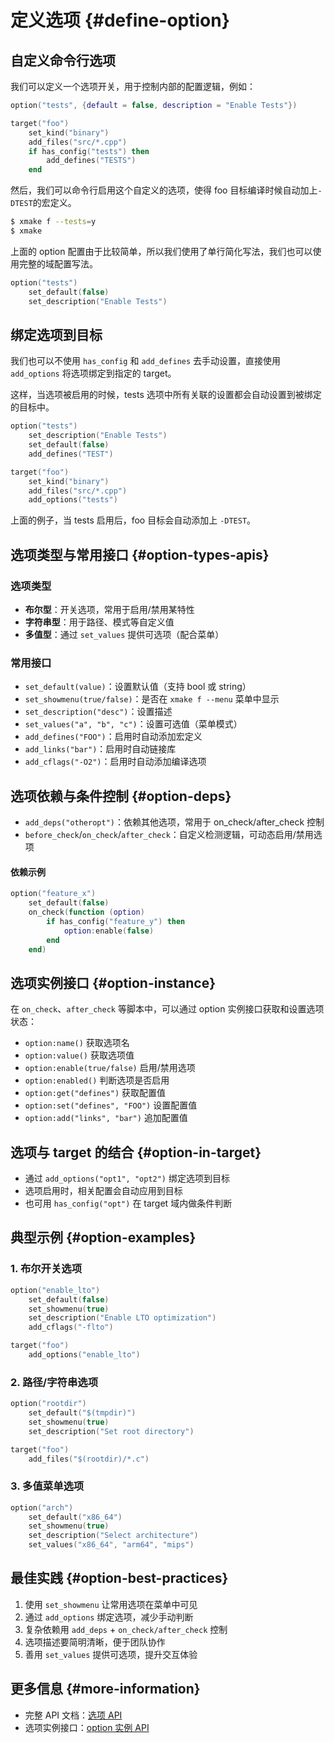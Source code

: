 # 定义选项 {#define-option}

## 自定义命令行选项

我们可以定义一个选项开关，用于控制内部的配置逻辑，例如：

```lua
option("tests", {default = false, description = "Enable Tests"})

target("foo")
    set_kind("binary")
    add_files("src/*.cpp")
    if has_config("tests") then
        add_defines("TESTS")
    end
```

然后，我们可以命令行启用这个自定义的选项，使得 foo 目标编译时候自动加上`-DTEST`的宏定义。

```sh
$ xmake f --tests=y
$ xmake
```

上面的 option 配置由于比较简单，所以我们使用了单行简化写法，我们也可以使用完整的域配置写法。

```lua
option("tests")
    set_default(false)
    set_description("Enable Tests")
```

## 绑定选项到目标

我们也可以不使用 `has_config` 和 `add_defines` 去手动设置，直接使用 `add_options` 将选项绑定到指定的 target。

这样，当选项被启用的时候，tests 选项中所有关联的设置都会自动设置到被绑定的目标中。

```lua
option("tests")
    set_description("Enable Tests")
    set_default(false)
    add_defines("TEST")

target("foo")
    set_kind("binary")
    add_files("src/*.cpp")
    add_options("tests")
```

上面的例子，当 tests 启用后，foo 目标会自动添加上 `-DTEST`。

## 选项类型与常用接口 {#option-types-apis}

### 选项类型

- **布尔型**：开关选项，常用于启用/禁用某特性
- **字符串型**：用于路径、模式等自定义值
- **多值型**：通过 `set_values` 提供可选项（配合菜单）

### 常用接口

- `set_default(value)`：设置默认值（支持 bool 或 string）
- `set_showmenu(true/false)`：是否在 `xmake f --menu` 菜单中显示
- `set_description("desc")`：设置描述
- `set_values("a", "b", "c")`：设置可选值（菜单模式）
- `add_defines("FOO")`：启用时自动添加宏定义
- `add_links("bar")`：启用时自动链接库
- `add_cflags("-O2")`：启用时自动添加编译选项

## 选项依赖与条件控制 {#option-deps}

- `add_deps("otheropt")`：依赖其他选项，常用于 on_check/after_check 控制
- `before_check`/`on_check`/`after_check`：自定义检测逻辑，可动态启用/禁用选项

#### 依赖示例

```lua
option("feature_x")
    set_default(false)
    on_check(function (option)
        if has_config("feature_y") then
            option:enable(false)
        end
    end)
```

## 选项实例接口 {#option-instance}

在 `on_check`、`after_check` 等脚本中，可以通过 option 实例接口获取和设置选项状态：

- `option:name()` 获取选项名
- `option:value()` 获取选项值
- `option:enable(true/false)` 启用/禁用选项
- `option:enabled()` 判断选项是否启用
- `option:get("defines")` 获取配置值
- `option:set("defines", "FOO")` 设置配置值
- `option:add("links", "bar")` 追加配置值

## 选项与 target 的结合 {#option-in-target}

- 通过 `add_options("opt1", "opt2")` 绑定选项到目标
- 选项启用时，相关配置会自动应用到目标
- 也可用 `has_config("opt")` 在 target 域内做条件判断

## 典型示例 {#option-examples}

### 1. 布尔开关选项

```lua
option("enable_lto")
    set_default(false)
    set_showmenu(true)
    set_description("Enable LTO optimization")
    add_cflags("-flto")

target("foo")
    add_options("enable_lto")
```

### 2. 路径/字符串选项

```lua
option("rootdir")
    set_default("$(tmpdir)")
    set_showmenu(true)
    set_description("Set root directory")

target("foo")
    add_files("$(rootdir)/*.c")
```

### 3. 多值菜单选项

```lua
option("arch")
    set_default("x86_64")
    set_showmenu(true)
    set_description("Select architecture")
    set_values("x86_64", "arm64", "mips")
```

## 最佳实践 {#option-best-practices}

1. 使用 `set_showmenu` 让常用选项在菜单中可见
2. 通过 `add_options` 绑定选项，减少手动判断
3. 复杂依赖用 `add_deps` + `on_check/after_check` 控制
4. 选项描述要简明清晰，便于团队协作
5. 善用 `set_values` 提供可选项，提升交互体验

## 更多信息 {#more-information}

- 完整 API 文档：[选项 API](/zh/api/description/configuration-option)
- 选项实例接口：[option 实例 API](/zh/api/scripts/option-instance)
